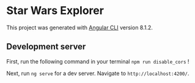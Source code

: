 # Star Wars Explorer

This project was generated with [Angular CLI](https://github.com/angular/angular-cli) version 8.1.2.

## Development server

First, run the following command in your terminal `npm run disable_cors` !

Next, run `ng serve` for a dev server. Navigate to `http://localhost:4200/`.
